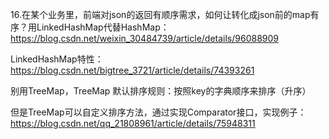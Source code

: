 16.在某个业务里，前端对json的返回有顺序需求，如何让转化成json前的map有序？用LinkedHashMap代替HashMap：https://blog.csdn.net/weixin_30484739/article/details/96088909

LinkedHashMap特性：https://blog.csdn.net/bigtree_3721/article/details/74393261

别用TreeMap，TreeMap 默认排序规则：按照key的字典顺序来排序（升序）

但是TreeMap可以自定义排序方法，通过实现Comparator接口，实现例子：https://blog.csdn.net/qq_21808961/article/details/75948311

